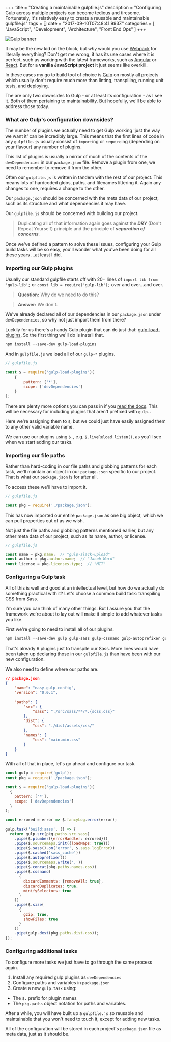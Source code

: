+++
title = "Creating a maintainable gulpfile.js"
description = "Configuring Gulp across multiple projects can become tedious and tiresome. Fortunately, it's relatively easy to create a reusable and maintainable gulpfile.js"
tags = []
date = "2017-09-10T07:48:41.993Z"
categories = [
    "JavaScript",
    "Development",
    "Architecture",
    "Front End Ops"
]
+++

![Gulp banner](/images/gulp-banner.jpg)

It may be the new kid on the block, but _why_ would you use [Webpack](https://webpack.js.org/) for literally everything? Don't get me wrong, it has its use cases where it is perfect, such as working with the latest frameworks, such as [Angular](https://angular.io/) or [React](https://facebook.github.io/react/). But for a **vanilla JavaScript project** it just seems like overkill.

In these cases my go to build tool of choice is [Gulp](https://gulpjs.com/) on mostly all projects which usually don't require much more than linting, transpiling, running unit tests, and deploying.

The are only two downsides to Gulp - or at least its configuration - as I see it. Both of them pertaining to maintainability. But hopefully, we'll be able to address those today.

### What are Gulp's configuration downsides?

The number of plugins we actually need to get Gulp working 'just the way we want it' can be incredibly large. This means that the first lines of code in any `gulpfile.js` usually consist of `import`ing or `require`ing (depending on your flavour) any number of plugins.

This list of plugins is usually a mirror of much of the contents of the `devDependencies` in our `package.json` file. Remove a plugin from one, we need to remember to remove it from the other.

Often our `gulpfile.js` is written in tandem with the rest of our project. This means lots of hardcoded globs, paths, and filenames littering it. Again any changes to one, requires a change to the other.

Our `package.json` should be concerned with the meta data of our project, such as its structure and what dependencies it may have.

Our `gulpfile.js` should be concerned with building our project.

 > Duplicating all of that information again goes against the _**DRY**_ (Don't Repeat Yourself) principle and the principle of _**separation of concerns**._

Once we've defined a pattern to solve these issues, configuring your Gulp build tasks will be so easy, you'll wonder what you've been doing for all these years ...at least I did.

### Importing our Gulp plugins

Usually our standard gulpfile starts off with 20+ lines of `import lib from 'gulp-lib';` or `const lib = require('gulp-lib');` over and over...and over.

 > **Question:** Why do we need to do this?

 > **Answer:** We don't.

We've already declared all of our dependencies in our `package.json` under `devDependencies`, so why not just import them from there?

Luckily for us there's a handy Gulp plugin that can do just that: [gulp-load-plugins](https://www.npmjs.com/package/gulp-load-plugins). So the first thing we'll do is install that.

```javascript
npm install --save-dev gulp-load-plugins
```

And in `gulpfile.js` we load all of our `gulp-*` plugins.

```javascript
// gulpfile.js

const $ = require('gulp-load-plugins')(
    {
        pattern: ['*'],
        scope: ['devDependencies']
    }
);
```

There are plenty more options you can pass in if you [read the docs](https://www.npmjs.com/package/gulp-load-plugins#options). This will be necessary for including plugins that aren't prefixed with `gulp-`.

Here we're assigning them to `$`, but we could just have easily assigned them to any other valid variable name.

We can use our plugins using `$.`, e.g. `$.liveReload.listen()`, as you'll see when we start adding our tasks.


### Importing our file paths

Rather than hard-coding in our file paths and globbing patterns for each task, we'll maintain an object in our `package.json` specific to our project. That is what our `package.json` is for after all.

To access these we'll have to import it.

```javascript
// gulpfile.js

const pkg = require('./package.json');
```

This has now imported our entire `package.json` as one big object, which we can pull properties out of as we wish.

Not just the file paths and globbing patterns mentioned earlier, but any other meta data of our project, such as its name, author, or license.

```javascript
// gulpfile.js

const name = pkg.name;  // "gulp-slack-upload"
const author = pkg.author.name;  // "Jacob Ward"
const license = pkg.licenses.type;  // "MIT"
```


### Configuring a Gulp task

All of this is well and good at an intellectual level, but how do we actually do something practical with it? Let's choose a common build task: transpiling CSS from Sass.

I'm sure you can think of many other things. But I assure you that the framework we're about to lay out will make it simple to add whatever tasks you like.

First we're going to need to install all of our plugins.

```javascript
npm install --save-dev gulp gulp-sass gulp-cssnano gulp-autoprefixer gulp-sourcemaps gulp-plumber gulp-cached gulp-size gulp-concat fancy-log
```

That's already 9 plugins just to transpile our Sass. More lines would have been taken up declaring those in our `gulpfile.js` than have been with our new configuration.

We also need to define where our paths are.

```json
// package.json
{
    "name": "easy-gulp-config",
    "version": "0.0.1",

    "paths": {
        "src": {
            "sass": "./src/sass/**/*.{scss,css}"
        },
        "dist": {
            "css": "./dist/assets/css/"
        },
        "names": {
            "css": "main.min.css"
        }
    }
}
```

With all of that in place, let's go ahead and configure our task.

```javascript
const gulp = require('gulp');
const pkg = require('./package.json');

const $ = require('gulp-load-plugins')(
  {
    pattern: ['*'],
    scope: ['devDependencies']
  }
);

const errored = error => $.fancyLog.error(error);

gulp.task('build:sass', () => {
  return gulp.src(pkg.paths.src.sass)
    .pipe($.plumber({errorHandler: errored}))
    .pipe($.sourcemaps.init({loadMaps: true}))
    .pipe($.sass().on('error', $.sass.logError))
    .pipe($.cached('sass_cache'))
    .pipe($.autoprefixer())
    .pipe($.sourcemaps.write('.'))
    .pipe($.concat(pkg.paths.names.css))
    .pipe($.cssnano(
      {
        discardComments: {removeAll: true},
        discardDuplicates: true,
        minifySelectors: true
      }
    ))
    .pipe($.size(
      {
        gzip: true,
        showFiles: true
      }
    ))
    .pipe(gulp.dest(pkg.paths.dist.css));
});
```

### Configuring additional tasks

To configure more tasks we just have to go through the same process again.

 1. Install any required gulp plugins as `devDependencies`
 1. Configure paths and variables in `package.json`
 1. Create a new `gulp.task` using:
   - The `$.` prefix for plugin names
   - The `pkg.paths` object notation for paths and variables.

After a while, you will have built up a `gulpfile.js` so reusable and maintainable that you won't need to touch it, except for adding new tasks.

All of the configuration will be stored in each project's `package.json` file as meta data, just as it should be.
